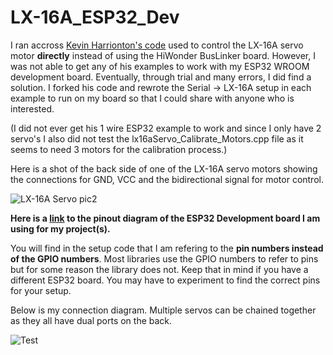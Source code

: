 # LX-16A_ESP32_Dev

I ran accross [Kevin Harrionton's code](https://github.com/madhephaestus/lx16a-servo) used to control the LX-16A servo motor **directly** instead of using the HiWonder BusLinker board. 
However, I was not able to get any of his examples to work with my ESP32 WROOM development board. Eventually, through trial and many errors, I did find a solution. I forked his code and rewrote the Serial -> LX-16A setup in each example to run on my board so that I could share with anyone who is interested.

(I did not ever get his 1 wire ESP32 example to work and since I only have 2 servo's I also did not test the lx16aServo_Calibrate_Motors.cpp file as it seems to need 3 motors for the calibration process.)

Here is a shot of the back side of one of the LX-16A servo motors showing the connections for GND, VCC and the bidirectional signal for motor control.

![LX-16A Servo pic2](https://user-images.githubusercontent.com/15849536/219958841-be6f6604-74ab-4773-bfc7-40f66382eb01.png)

**Here is a [link](https://www.mischianti.org/wp-content/uploads/2020/11/ESP32-DOIT-DEV-KIT-v1-pinout-mischianti-1024x501.png) to the pinout diagram of the ESP32 Development board I am using for my project(s).**

You will find in the setup code that I am refering to the **pin numbers instead of the GPIO numbers**. Most libraries use the GPIO numbers to refer to pins but for some reason the library does not. Keep that in mind if you have a different ESP32 board. You may have to experiment to find the correct pins for your setup.

Below is my connection diagram. Multiple servos can be chained together as they all have dual ports on the back.

![Test](https://user-images.githubusercontent.com/15849536/219963792-640c69ba-5361-4982-9713-ecc5f4fd9ac2.png)




